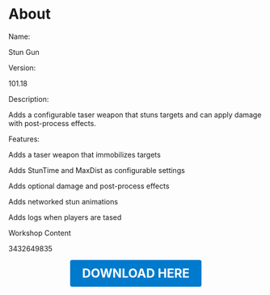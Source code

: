 # About

Name:

Stun Gun

Version:

101.18

Description:

Adds a configurable taser weapon that stuns targets and can apply damage with post-process effects.

Features:

Adds a taser weapon that immobilizes targets

Adds StunTime and MaxDist as configurable settings

Adds optional damage and post-process effects

Adds networked stun animations

Adds logs when players are tased

Workshop Content

3432649835

<p align="center"><a href="https://github.com/LiliaFramework/Modules/raw/refs/heads/gh-pages/stungun.zip" style="display:inline-block;padding:12px 24px;font-size:1.5rem;font-weight:bold;text-decoration:none;color:#fff;background-color:var(--md-primary-fg-color,#007acc);border-radius:4px;">DOWNLOAD HERE</a></p>